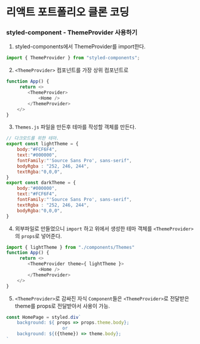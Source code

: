 # 리액트 포트폴리오 클론 코딩

### styled-component - ThemeProvider 사용하기  

1. styled-components에서 ThemeProvider를 import한다.  
```javascript
import { ThemeProvider } from "styled-components";
```
2. `<ThemeProvider>` 컴포넌트를 가장 상위 컴포넌트로  
```javascript
function App() {
     return <>
        <ThemeProvider>
            <Home />
        </ThemeProvider>
    </>    
}
```
3. `Themes.js` 파일을 만든후 테마를 작성할 객체를 만든다.
```javascript
// 다크모드를 위한 테마.
export const lightTheme = {    
    body:"#FCF6F4",
    text:"#000000",
    fontFamily:"'Source Sans Pro', sans-serif",
    bodyRgba : "252, 246, 244",
    textRgba:"0,0,0",
}
export const darkTheme = {    
    body:"#000000",
    text:"#FCF6F4",
    fontFamily:"'Source Sans Pro', sans-serif",
    textRgba : "252, 246, 244",
    bodyRgba:"0,0,0",
}
```
4. 외부파일로 만들었으니 `import` 하고 위에서 생성한 테마 객체를 `<ThemeProvider>`의 `props`로 넣어준다.
```javascript
import { lightTheme } from "./components/Themes"
function App() {
     return <>
        <ThemeProvider theme={ lightTheme }>
            <Home />
        </ThemeProvider>
    </>    
}
```
5. `<ThemeProvider>`로 감싸진 자식 `Component`들은 `<ThemeProvider>`로 전달받은 theme를 props로 전달받아서 사용이 가능.
```javascript
const HomePage = styled.div`
    background: ${ props => props.theme.body};
                     or
    background: ${({theme}) => theme.body};
`
```